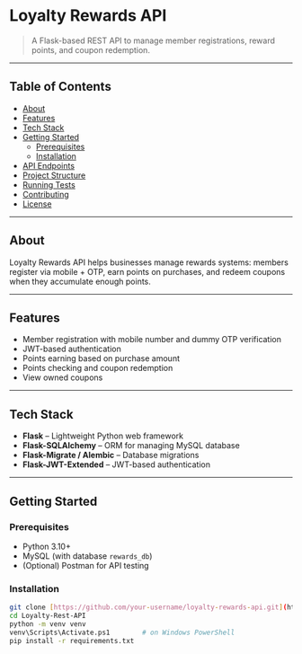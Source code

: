 # Loyalty Rewards API

> A Flask-based REST API to manage member registrations, reward points, and coupon redemption.

---

##  Table of Contents
- [About](#about)  
- [Features](#features)  
- [Tech Stack](#tech-stack)  
- [Getting Started](#getting-started)  
  - [Prerequisites](#prerequisites)  
  - [Installation](#installation)  
- [API Endpoints](#api-endpoints)  
- [Project Structure](#project-structure)  
- [Running Tests](#running-tests)  
- [Contributing](#contributing)  
- [License](#license)  
---

## About
Loyalty Rewards API helps businesses manage rewards systems: members register via mobile + OTP, earn points on purchases, and redeem coupons when they accumulate enough points.

---

## Features
- Member registration with mobile number and dummy OTP verification  
- JWT-based authentication  
- Points earning based on purchase amount  
- Points checking and coupon redemption  
- View owned coupons  

---

## Tech Stack
- **Flask** – Lightweight Python web framework  
- **Flask-SQLAlchemy** – ORM for managing MySQL database  
- **Flask-Migrate / Alembic** – Database migrations  
- **Flask-JWT-Extended** – JWT-based authentication  

---

## Getting Started

### Prerequisites
- Python 3.10+  
- MySQL (with database `rewards_db`)  
- (Optional) Postman for API testing  

### Installation
```bash
git clone [https://github.com/your-username/loyalty-rewards-api.git](https://github.com/sumit-057/Loyalty-Rest-API.git)
cd Loyalty-Rest-API
python -m venv venv
venv\Scripts\Activate.ps1        # on Windows PowerShell
pip install -r requirements.txt

